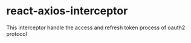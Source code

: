 # react-axios-interceptor
This interceptor handle the access  and  refresh token process of oauth2 protocol 
